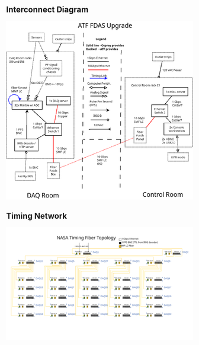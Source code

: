 ## Interconnect Diagram

![Interconnect Diagram](image/D-3-2_System_Block_Diagram.png)

## Timing Network

![Timing Network](image/D-3-2_Timing_Topology.svg)